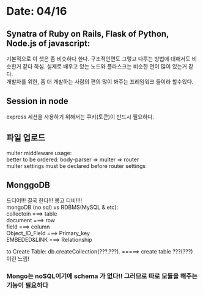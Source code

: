 # Date: 04/16

## Synatra of Ruby on Rails, Flask of Python, Node.js of javascript:
기본적으로 이 셋은 좀 비슷하다 한다. 구조적인면도 그렇고 다루는 방법에 대해서도 비슷한거 같다 하심. 실제로 배우고 있는 노드와 플라스크는 비슷한 면이 많이 있는거 같다.  
개발자를 위한, 좀 더 개발하는 사람의 편의 많이 봐주는 프레임워크 들이라 할수있다.  

## Session in node
express
세션을 사용하기 위해서는 쿠키(토큰)이 반드시 필요하다.  

## 파일 업로드
multer middleware usage:  
better to be ordered: body-parser => multer => router  
multer settings must be declared before router settings   

## MonggoDB  
드디어!!! 결국 한다!!! 몽고 디비!!!!  
mongoDB (no sql) vs RDBMS(MySQL & etc):  
collectoin ===> table    
document ===> row  
field ===> column  
Object_ID_Field ===> Primary_key  
EMBEDED&LINK ===> Relationship  

to Create Table:
db.createCollection(???.???). =====> create table ???(???) 이런 느낌!   

### Mongo는 noSQL이기에 schema 가 없다!! 그러므로 따로 모듈을 해주는 기능이 필요하다

